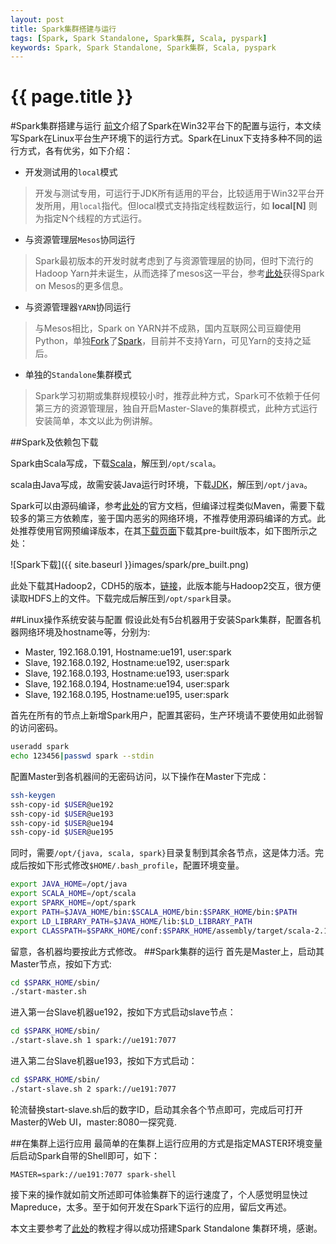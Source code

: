 ```yaml
---
layout: post
title: Spark集群搭建与运行
tags: [Spark, Spark Standalone, Spark集群, Scala, pyspark]
keywords: Spark, Spark Standalone, Spark集群, Scala, pyspark
---
```


{{ page.title }}
================ 

#Spark集群搭建与运行
[前文](http://blog.ccgzs.org/2014/04/23/spark-bdas-learn-note.html)介绍了Spark在Win32平台下的配置与运行，本文续写Spark在Linux平台生产环境下的运行方式。Spark在Linux下支持多种不同的运行方式，各有优劣，如下介绍：

- 开发测试用的`local`模式
> 开发与测试专用，可运行于JDK所有适用的平台，比较适用于Win32平台开发所用，用`local`指代。但local模式支持指定线程数运行，如 **local[N]** 则为指定N个线程的方式运行。

- 与资源管理层`Mesos`协同运行
> Spark最初版本的开发时就考虑到了与资源管理层的协同，但时下流行的Hadoop Yarn并未诞生，从而选择了mesos这一平台，参考[此处](http://blog.csdn.net/pelick/article/details/14522447)获得Spark on Mesos的更多信息。

- 与资源管理器`YARN`协同运行
> 与Mesos相比，Spark on YARN并不成熟，国内互联网公司豆瓣使用Python，单独[Fork](https://github.com/douban/dpark)了[Spark](http://www.douban.com/subject/10774736/)，目前并不支持Yarn，可见Yarn的支持之延后。

- 单独的`Standalone`集群模式
> Spark学习初期或集群规模较小时，推荐此种方式，Spark可不依赖于任何第三方的资源管理层，独自开启Master-Slave的集群模式，此种方式运行安装简单，本文以此为例讲解。

##Spark及依赖包下载

Spark由Scala写成，下载[Scala](http://www.scala-lang.org/download/)，解压到`/opt/scala`。

scala由Java写成，故需安装Java运行时环境，下载[JDK](http://www.oracle.com/technetwork/java/javase/downloads/jdk8-downloads-2133151.html)，解压到`/opt/java`。

Spark可以由源码编译，参考[此处](http://spark.apache.org/docs/latest/)的官方文档，但编译过程类似Maven，需要下载较多的第三方依赖库，鉴于国内恶劣的网络环境，不推荐使用源码编译的方式。此处推荐使用官网预编译版本，在其[下载页面](http://spark.apache.org/downloads.html)下载其pre-built版本，如下图所示之处：

![Spark下载]({{ site.baseurl }}images/spark/pre_built.png)

此处下载其Hadoop2，CDH5的版本，[链接](http://d3kbcqa49mib13.cloudfront.net/spark-0.9.1-bin-hadoop2.tgz)，此版本能与Hadoop2交互，很方便读取HDFS上的文件。下载完成后解压到`/opt/spark`目录。

##Linux操作系统安装与配置
假设此处有5台机器用于安装Spark集群，配置各机器网络环境及hostname等，分别为:

- Master, 192.168.0.191, Hostname:ue191, user:spark
- Slave,  192.168.0.192, Hostname:ue192, user:spark
- Slave,  192.168.0.193, Hostname:ue193, user:spark
- Slave,  192.168.0.194, Hostname:ue194, user:spark
- Slave,  192.168.0.195, Hostname:ue195, user:spark

首先在所有的节点上新增Spark用户，配置其密码，生产环境请不要使用如此弱智的访问密码。

```bash
useradd spark
echo 123456|passwd spark --stdin
```

配置Master到各机器间的无密码访问，以下操作在Master下完成：

```bash
ssh-keygen
ssh-copy-id $USER@ue192
ssh-copy-id $USER@ue193
ssh-copy-id $USER@ue194
ssh-copy-id $USER@ue195
```

同时，需要`/opt/{java, scala, spark}`目录复制到其余各节点，这是体力活。完成后按如下形式修改`$HOME/.bash_profile`，配置环境变量。

``` bash
export JAVA_HOME=/opt/java
export SCALA_HOME=/opt/scala
export SPARK_HOME=/opt/spark
export PATH=$JAVA_HOME/bin:$SCALA_HOME/bin:$SPARK_HOME/bin:$PATH
export LD_LIBRARY_PATH=$JAVA_HOME/lib:$LD_LIBRARY_PATH
export CLASSPATH=$SPARK_HOME/conf:$SPARK_HOME/assembly/target/scala-2.10/spark-assembly_2.10-0.9.1-hadoop2.2.0.jar
```

留意，各机器均要按此方式修改。
##Spark集群的运行
首先是Master上，启动其Master节点，按如下方式:

```bash
cd $SPARK_HOME/sbin/
./start-master.sh
```

进入第一台Slave机器ue192，按如下方式启动slave节点：

```bash
cd $SPARK_HOME/sbin/
./start-slave.sh 1 spark://ue191:7077
```

进入第二台Slave机器ue193，按如下方式启动：

```bash
cd $SPARK_HOME/sbin/
./start-slave.sh 2 spark://ue191:7077
```

轮流替换start-slave.sh后的数字ID，启动其余各个节点即可，完成后可打开Master的Web UI，master:8080一探究竟.

##在集群上运行应用
最简单的在集群上运行应用的方式是指定MASTER环境变量后启动Spark自带的Shell即可，如下：

```
MASTER=spark://ue191:7077 spark-shell
```

接下来的操作就如前文所述即可体验集群下的运行速度了，个人感觉明显快过Mapreduce，太多。至于如何开发在Spark下运行的应用，留后文再述。

本文主要参考了[此处](http://cn.soulmachine.me/blog/20140130/)的教程才得以成功搭建Spark Standalone 集群环境，感谢。

